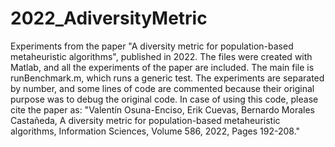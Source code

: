 # 2022_AdiversityMetric
Experiments from the paper "A diversity metric for population-based metaheuristic algorithms", published in 2022.
The files were created with Matlab, and all the experiments of the paper are included. The main file is runBenchmark.m, which runs a generic test. 
The experiments are separated by number, and some lines of code are commented because their original purpose was to debug the original code. 
In case of using this code, please cite the paper as:
"Valentín Osuna-Enciso, Erik Cuevas, Bernardo Morales Castañeda, A diversity metric for population-based metaheuristic algorithms, Information Sciences, Volume 586, 2022, Pages 192-208."
